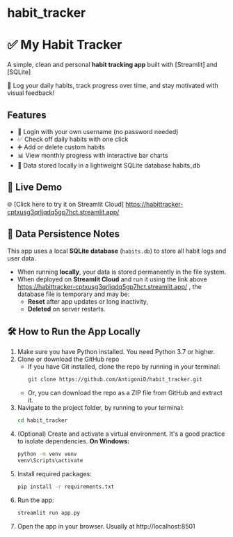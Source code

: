 # habit_tracker

# ✅ My Habit Tracker

A simple, clean and personal **habit tracking app** built with [Streamlit] and [SQLite]

📅 Log your daily habits, track progress over time, and stay motivated with visual feedback!

##  Features

- 👤 Login with your own username (no password needed)
- ✅ Check off daily habits with one click
- ➕ Add or delete custom habits
- 📊 View monthly progress with interactive bar charts
- 💾 Data stored locally in a lightweight SQLite database habits_db

## 🚀 Live Demo

🌐 [Click here to try it on Streamlit Cloud] https://habittracker-cptxusg3qrljqdq5gp7hct.streamlit.app/

## 💾 Data Persistence Notes

This app uses a local **SQLite database** (`habits.db`) to store all habit logs and user data.

- When running **locally**, your data is stored permanently in the file system.
- When deployed on **Streamlit Cloud** and run it using the link above https://habittracker-cptxusg3qrljqdq5gp7hct.streamlit.app/ , the database file is temporary and may be:
  - **Reset** after app updates or long inactivity,
  - **Deleted** on server restarts.
 
## 🛠️ How to Run the App Locally

 1. Make sure you have Python installed. You need Python 3.7 or higher.
 2. Clone or download the GitHub repo
    - If you have Git installed, clone the repo by running in your terminal:
      ```bash
      git clone https://github.com/AntigoniD/habit_tracker.git
      ```
    - Or, you can download the repo as a ZIP file from GitHub and extract it.
 3. Navigate to the project folder, by running to your terminal:
     ```bash
     cd habit_tracker
     ```
 4. (Optional) Create and activate a virtual environment.
     It's a good practice to isolate dependencies.
     **On Windows:**
    ```bash
    python -m venv venv
    venv\Scripts\activate
    ````
 5. Install required packages:
    ```bash
    pip install -r requirements.txt
    ```
 6. Run the app:
    ```bash
    streamlit run app.py
    ```
 7. Open the app in your browser. Usually at http://localhost:8501




